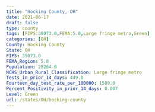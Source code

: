 ```yaml
---
title: "Hocking County, OH"
date: 2021-06-17
draft: false
type: county
tags: [FIPS:39073.0,FEMA:5.0,Large fringe metro,Green]
categories: [OH]
County: Hocking County
State: OH
FIPS: 39073.0
FEMA_Region: 5.0
Population: 28264.0
NCHS_Urban_Rural_Classification: Large fringe metro
Tests_in_prior_14_days: 449.0
Fourteen_day_test_rate_per_100000: 1589.0
Percent_Positivity_in_prior_14_days: 0.007
Level: Green
url: /states/OH/hocking-county
---
```



